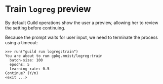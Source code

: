 # Train `logreg` preview

By default Guild operations show the user a preview, allowing her to
review the setting before continuing.

Because the prompt waits for user input, we need to terminate the
process using a timeout:

    >>> run("guild run logreg:train")
    You are about to run gpkg.mnist/logreg:train
      batch-size: 100
      epochs: 5
      learning-rate: 0.5
    Continue? (Y/n)
    <exit ...>
